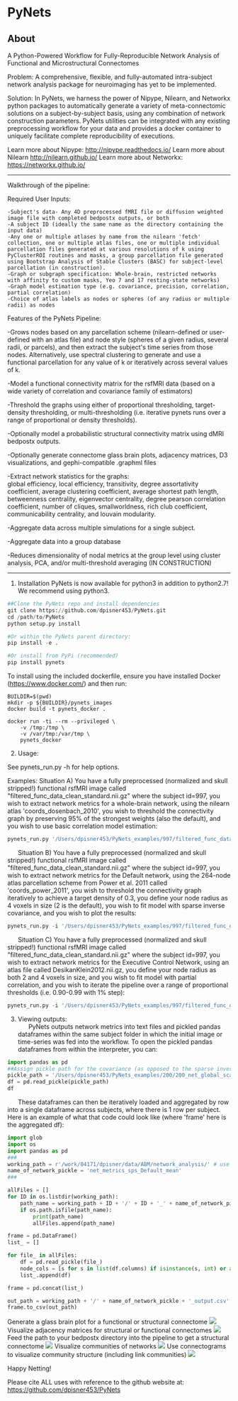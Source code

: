 PyNets
======

About
-----
A Python-Powered Workflow for Fully-Reproducible Network Analysis of Functional and Microstructural Connectomes

Problem: A comprehensive, flexible, and fully-automated intra-subject network analysis package for neuroimaging has yet to be implemented.

Solution: In PyNets, we harness the power of Nipype, Nilearn, and Networkx python packages to automatically generate a variety of meta-connectomic solutions on a subject-by-subject basis, using any combination of network construction parameters. PyNets utilities can be integrated with any existing preprocessing workflow for your data and provides a docker container to uniquely facilitate complete reproducibility of executions.

Learn more about Nipype: http://nipype.readthedocs.io/
Learn more about Nilearn http://nilearn.github.io/
Learn more about Networkx: https://networkx.github.io/

-----

Walkthrough of the pipeline:

Required User Inputs:

    -Subject's data- Any 4D preprocessed fMRI file or diffusion weighted image file with completed bedpostx outputs, or both
    -A subject ID (ideally the same name as the directory containing the input data)
    -Any one or multiple atlases by name from the nilearn 'fetch' collection, one or multiple atlas files, one or multiple individual parcellation files generated at various resolutions of k using PyClusterROI routines and masks, a group parcellation file generated using Bootstrap Analysis of Stable Clusters (BASC) for subject-level parcellation (in construction).
    -Graph or subgraph specification: Whole-brain, restricted networks with affinity to custom masks, Yeo 7 and 17 resting-state networks)
    -Graph model estimation type (e.g. covariance, precision, correlation, partial correlation)
    -Choice of atlas labels as nodes or spheres (of any radius or multiple radii) as nodes

Features of the PyNets Pipeline:

-Grows nodes based on any parcellation scheme (nilearn-defined or user-defined with an atlas file) and node style (spheres of a given radius, several radii, or parcels), and then extract the subject's time series from those nodes. Alternatively, use spectral clustering to generate and use a functional parcellation for any value of k or iteratively across several values of k.

-Model a functional connectivity matrix for the rsfMRI data (based on a wide variety of correlation and covariance family of estimators)

-Threshold the graphs using either of proportional thresholding, target-density thresholding, or multi-thresholding (i.e. iterative pynets runs over a range of proportional or density thresholds).

-Optionally model a probabilistic structural connectivity matrix using dMRI bedpostx outputs.

-Optionally generate connectome glass brain plots, adjacency matrices, D3 visualizations, and gephi-compatible .graphml files

-Extract network statistics for the graphs:\
global efficiency, local efficiency, transitivity, degree assortativity coefficient, average clustering coefficient, average shortest path length, betweenness centrality, eigenvector centrality, degree pearson correlation coefficient, number of cliques, smallworldness, rich club coefficient, communicability centrality, and louvain modularity.

-Aggregate data across multiple simulations for a single subject.

-Aggregate data into a group database

-Reduces dimensionality of nodal metrics at the group level using cluster analysis, PCA, and/or multi-threshold averaging (IN CONSTRUCTION)

-----

1. Installation
PyNets is now available for python3 in addition to python2.7! We recommend using python3.
```python
##Clone the PyNets repo and install dependencies
git clone https://github.com/dpisner453/PyNets.git
cd /path/to/PyNets
python setup.py install

#Or within the PyNets parent directory:
pip install -e .

#Or install from PyPi (recommended)
pip install pynets
```

To install using the included dockerfile, ensure you have installed Docker (https://www.docker.com/) and then run:
```
BUILDIR=$(pwd)
mkdir -p ${BUILDIR}/pynets_images
docker build -t pynets_docker .

docker run -ti --rm --privileged \
    -v /tmp:/tmp \
    -v /var/tmp:/var/tmp \
    pynets_docker
``` 

2. Usage:

See pynets_run.py -h for help options.

Examples:
Situation A) You have a fully preprocessed (normalized and skull stripped!) functional rsfMRI image called "filtered_func_data_clean_standard.nii.gz" where the subject id=997, you wish to extract network metrics for a whole-brain network, using the nilearn atlas 'coords_dosenbach_2010', you wish to threshold the connectivity graph by preserving 95% of the strongest weights (also the default), and you wish to use basic correlation model estimation:
```python
pynets_run.py '/Users/dpisner453/PyNets_examples/997/filtered_func_data_clean_standard.nii.gz' -id '997' -a 'coords_dosenbach_2010' -mod 'corr' -thr '0.95'
```
&nbsp;&nbsp;&nbsp;&nbsp;&nbsp; Situation B) You have a fully preprocessed (normalized and skull stripped!) functional rsfMRI image  called "filtered_func_data_clean_standard.nii.gz" where the subject id=997, you wish to extract network metrics for the Default network, using the 264-node atlas parcellation scheme from Power et al. 2011 called 'coords_power_2011', you wish to threshold the connectivity graph iteratively to achieve a target density of 0.3, you define your node radius as 4 voxels in size (2 is the default), you wish to fit model with sparse inverse covariance, and you wish to plot the results:
```python
pynets_run.py -i '/Users/dpisner453/PyNets_examples/997/filtered_func_data_clean_standard.nii.gz' -id '997' -a 'coords_power_2011' -n 'Default' -dt -thr '0.3' -ns '4' -mod 'sps' -plt
```

&nbsp;&nbsp;&nbsp;&nbsp;&nbsp; Situation C) You have a fully preprocessed (normalized and skull stripped!) functional rsfMRI image  called "filtered_func_data_clean_standard.nii.gz" where the subject id=997, you wish to extract network metrics for the Executive Control Network, using an atlas file called DesikanKlein2012.nii.gz, you define your node radius as both 2 and 4 voxels in size, and you wish to fit model with partial correlation, and you wish to iterate the pipeline over a range of proportional thresholds (i.e. 0.90-0.99 with 1% step):
```python
pynets_run.py -i '/Users/dpisner453/PyNets_examples/997/filtered_func_data_clean_standard.nii.gz' -id '997' -ua '/Users/dpisner453/PyNets_example_atlases/DesikanKlein2012.nii.gz' -n 'Cont' -ns '2,4' -mod 'partcorr' -min_thr 0.90 -max_thr 0.99 -step_thr 0.01
```

3. Viewing outputs:\
&nbsp;&nbsp;&nbsp;&nbsp;&nbsp; PyNets outputs network metrics into text files and pickled pandas dataframes within the same subject folder
in which the initial image or time-series was fed into the workflow. To open the pickled pandas dataframes
from within the interpreter, you can:
```python
import pandas as pd
##Assign pickle path for the covariance (as opposed to the sparse inverse covariance net)
pickle_path = '/Users/dpisner453/PyNets_examples/200/200_net_global_scalars_cov_200'
df = pd.read_pickle(pickle_path)
df
```

&nbsp;&nbsp;&nbsp;&nbsp;&nbsp; These dataframes can then be iteratively loaded and aggregated by row into a single dataframe across subjects, where there is 1 row per subject. Here is an example of what that code could look like (where 'frame' here is the aggregated df):
```python
import glob
import os
import pandas as pd
###
working_path = r'/work/04171/dpisner/data/ABM/network_analysis/' # use your path
name_of_network_pickle = 'net_metrics_sps_Default_mean'
###

allFiles = []
for ID in os.listdir(working_path):
    path_name = working_path + ID + '/' + ID + '_' + name_of_network_pickle
    if os.path.isfile(path_name):
        print(path_name)
        allFiles.append(path_name)

frame = pd.DataFrame()
list_ = []

for file_ in allFiles:
    df = pd.read_pickle(file_)
    node_cols = [s for s in list(df.columns) if isinstance(s, int) or any(c.isdigit() for c in s)]
    list_.append(df)

frame = pd.concat(list_)

out_path = working_path + '/' + name_of_network_pickle + '_output.csv'
frame.to_csv(out_path)
```
Generate a glass brain plot for a functional or structural connectome
![](tests/examples/997/997_whole_brain_cluster_labels_PCA200_sps_connectome_viz.png)
Visualize adjacency matrices for structural or functional connectomes
![](docs/structural_adj_mat.png)
Feed the path to your bedpostx directory into the pipeline to get a structural connectome
![](docs/pynets_diffusion.png)
Visualize communities of networks
![](docs/glass_brain_communities.png)
Use connectograms to visualize community structure (including link communities)
![](docs/link_communities.png)

Happy Netting!

Please cite ALL uses with reference to the github website at: https://github.com/dpisner453/PyNets
